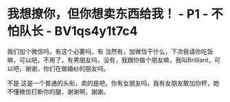 # 我想撩你，但你想卖东西给我！ - P1 - 不怕队长 - BV1qs4y1t7c4

我们加个微信吗，有这个必要吗，有 当然有，加微信干什么，下次我请你吃饭嘛，可以吧，不用了，有男朋友吗，没有，我跟你做个朋友嘛，我叫Brilliant，可以吧，谢谢，你们在做婚纱的朋友吗。

不是 这是一个普通的头衔，卖的是吧，你有女朋友吗，我有女朋友敢加你杯，她不懂微信打断你的腿，谢谢啊，謝謝。